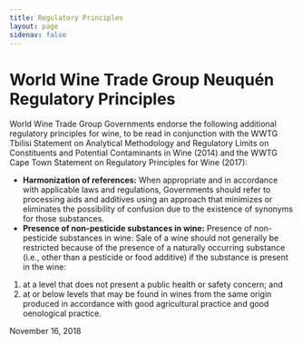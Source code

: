 ```yaml
---
title: Regulatory Principles 
layout: page
sidenav: false
---
```

# World Wine Trade Group Neuquén Regulatory Principles

World Wine Trade Group Governments endorse the following additional regulatory principles for wine, to be read in conjunction with the WWTG Tbilisi Statement on Analytical Methodology and Regulatory Limits on Constituents and Potential Contaminants in Wine (2014) and the WWTG Cape Town Statement on Regulatory Principles for Wine (2017): 

- **Harmonization of references:** When appropriate and in accordance with applicable laws and regulations, Governments should refer to processing aids and additives using an approach that minimizes or eliminates the possibility of confusion due to the existence of synonyms for those substances. 
- **Presence of non-pesticide substances in wine:** Presence of non-pesticide substances in wine: Sale of a wine should not generally be restricted because of the presence of a naturally occurring substance (i.e., other than a pesticide or food additive) if the substance is present in the wine: 
1. at a level that does not present a public health or safety concern; and 
2. at or below levels that may be found in wines from the same origin produced in accordance with good agricultural practice and good oenological practice.

November 16, 2018 
